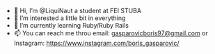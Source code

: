 - 👋 Hi, I’m @LiquiNaut a student at FEI STUBA 
- 👀 I’m interested a little bit in everything
- 🌱 I’m currently learning Ruby/Ruby Rails
- 📫 You can reach me throu email: gasparovicboris97@gmail.com or Instagram: https://www.instagram.com/boris_gasparovic/

<!---
LiquiNaut/LiquiNaut is a ✨ special ✨ repository because its `README.md` (this file) appears on your GitHub profile.
You can click the Preview link to take a look at your changes.
--->
